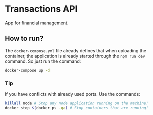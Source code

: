 # Transactions API

App for financial management.

## How to run?

The `docker-compose.yml` file already defines that when uploading the container, the application is already started through the `npm run dev` command. So just run the command:

```bash
docker-compose up -d
```

### Tip

If you have conflicts with already used ports. Use the commands:

```bash
killall node # Stop any node application running on the machine!
docker stop $(docker ps -qa) # Stop containers that are running!

